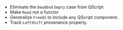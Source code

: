 - Eliminate the `DeadEnd` `Empty` case from QScript.
- Make `Read` not a functor
- Generalize `FreeQS` to include any QScript component.
- Track `LeftShift` provenance properly.
